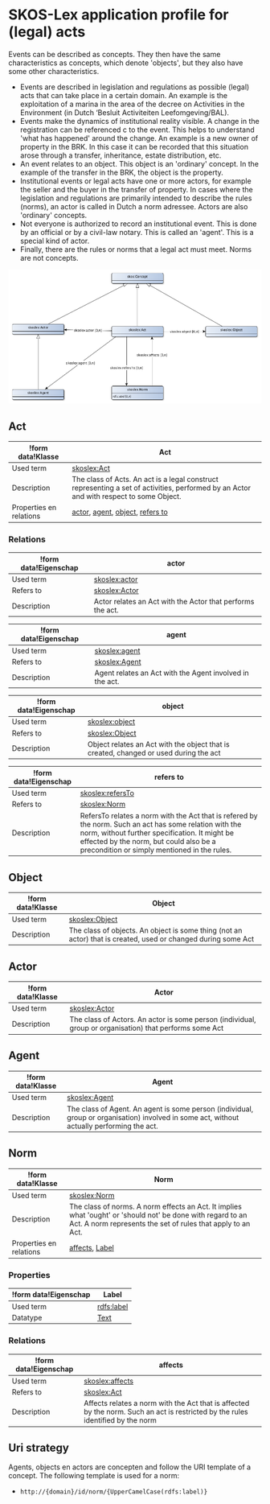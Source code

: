 # SKOS-Lex application profile for (legal) acts


Events can be described as concepts. They then have the same characteristics as concepts, which denote 'objects', but they also have some other characteristics.
* Events are described in legislation and regulations as possible (legal) acts that can take place in a certain domain. An example is the exploitation of a marina in the area of the decree on Activities in the Environment (in Dutch ‘Besluit Activiteiten Leefomgeving/BAL).
* Events make the dynamics of institutional reality visible. A change in the registration can be referenced c to the event. This helps to understand 'what has happened' around the change. An example is a new owner of property in the BRK. In this case it can be recorded that this situation arose through a transfer, inheritance, estate distribution, etc.
* An event relates to an object. This object is an 'ordinary' concept. In the example of the transfer in the BRK, the object is the property.
* Institutional events or legal acts have one or more actors, for example the seller and the buyer in the transfer of property. In cases where the legislation and regulations are primarily intended to describe the rules (norms), an actor is called in Dutch a norm adressee. Actors are also 'ordinary' concepts.
* Not everyone is authorized to record an institutional event. This is done by an official or by a civil-law notary. This is called an 'agent'. This is a special kind of actor.
* Finally, there are the rules or norms that a legal act must meet. Norms are not concepts.


![](skoslex-ap-sc.png)

## Act

|!form data!Klasse|Act
|----------|------
|Used term|[skoslex:Act](http://bp4mc2.org/def/skos-lex#Act)
|Description|The class of Acts. An act is a legal construct representing a set of activities, performed by an Actor and with respect to some Object.
|Properties en relations|[actor](http://bp4mc2.org/profiles/skoslex-ap-sc#Act_actor), [agent](http://bp4mc2.org/profiles/skoslex-ap-sc#Act_agent), [object](http://bp4mc2.org/profiles/skoslex-ap-sc#Act_object), [refers to](http://bp4mc2.org/profiles/skoslex-ap-sc#Act_refersTo)


### Relations

|!form data!Eigenschap|actor
|----------|------
|Used term|[skoslex:actor](http://bp4mc2.org/def/skos-lex#actor)
|Refers to|[skoslex:Actor](http://bp4mc2.org/def/skos-lex#Actor)
|Description|Actor relates an Act with the Actor that performs the act.

|!form data!Eigenschap|agent
|----------|------
|Used term|[skoslex:agent](http://bp4mc2.org/def/skos-lex#agent)
|Refers to|[skoslex:Agent](http://bp4mc2.org/def/skos-lex#Agent)
|Description|Agent relates an Act with the Agent involved in the act.

|!form data!Eigenschap|object
|----------|------
|Used term|[skoslex:object](http://bp4mc2.org/def/skos-lex#object)
|Refers to|[skoslex:Object](http://bp4mc2.org/def/skos-lex#Object)
|Description|Object relates an Act with the object that is created, changed or used during the act

|!form data!Eigenschap|refers to
|----------|------
|Used term|[skoslex:refersTo](http://bp4mc2.org/def/skos-lex#refersTo)
|Refers to|[skoslex:Norm](http://bp4mc2.org/def/skos-lex#Norm)
|Description|RefersTo relates a norm with the Act that is refered by the norm. Such an act has some relation with the norm, without further specification. It might be effected by the norm, but could also be a precondition or simply mentioned in the rules.


## Object

|!form data!Klasse|Object
|----------|------
|Used term|[skoslex:Object](http://bp4mc2.org/def/skos-lex#Object)
|Description|The class of objects. An object is some thing (not an actor) that is created, used or changed during some Act


## Actor

|!form data!Klasse|Actor
|----------|------
|Used term|[skoslex:Actor](http://bp4mc2.org/def/skos-lex#Actor)
|Description|The class of Actors. An actor is some person (individual, group or organisation) that performs some Act


## Agent

|!form data!Klasse|Agent
|----------|------
|Used term|[skoslex:Agent](http://bp4mc2.org/def/skos-lex#Agent)
|Description|The class of Agent. An agent is some person (individual, group or organisation) involved in some act, without actually performing the act.


## Norm

|!form data!Klasse|Norm
|----------|------
|Used term|[skoslex:Norm](http://bp4mc2.org/def/skos-lex#Norm)
|Description|The class of norms. A norm effects an Act. It implies what 'ought' or 'should not' be done with regard to an Act. A norm represents the set of rules that apply to an Act.
|Properties en relations|[affects](http://bp4mc2.org/profiles/skoslex-ap-sc#LegalNorm_affects), [Label](http://bp4mc2.org/profiles/skoslex-ap-sc#LegalNorm_label)


### Properties

|!form data!Eigenschap|Label
|----------|------
|Used term|[rdfs:label](http://www.w3.org/2000/01/rdf-schema#label)
|Datatype|[Text](http://www.w3.org/2001/XMLSchema#string)


### Relations

|!form data!Eigenschap|affects
|----------|------
|Used term|[skoslex:affects](http://bp4mc2.org/def/skos-lex#affects)
|Refers to|[skoslex:Act](http://bp4mc2.org/def/skos-lex#Act)
|Description|Affects relates a norm with the Act that is affected by the norm. Such an act is restricted by the rules identified by the norm


## Uri strategy


Agents, objects en actors are concepten and follow the URI template of a concept. The following template is used for a norm:
* `http://{domain}/id/norm/{UpperCamelCase(rdfs:label)}`


